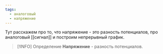 ```yaml
---
tags:
  - аналоговый
  - напряжение
---
```

Тут расскажем про то, что напряжение - это разность потенциалов, про аналоговый [[сигнал]] и построим непрерывный график.

> [!INFO] Определение
> **Напряжение** - разность потенциалов.

